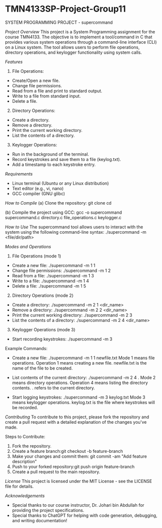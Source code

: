# TMN4133SP-Project-Group11
SYSTEM PROGRAMMING PROJECT - supercommand

*Project Overview*
This project is a System Programming assignment for the course TMN4133. The objective is to implement a tool/command in C that provides various system operations through a command-line interface (CLI) on a Linux system. The tool allows users to perform file operations, directory operations, and keylogger functionality using system calls.

*Features*
1. File Operations:
- Create/Open a new file.
- Change file permissions.
- Read from a file and print to standard output.
- Write to a file from standard input.
- Delete a file.
  
2. Directory Operations:
- Create a directory.
- Remove a directory.
- Print the current working directory.
- List the contents of a directory.

3. Keylogger Operations:
- Run in the background of the terminal.
- Record keystrokes and save them to a file (keylog.txt).
- Add a timestamp to each keystroke entry.

*Requirements*
- Linux terminal (Ubuntu or any Linux distribution)
- Text editor (e.g., vi, nano)
- GCC compiler (GNU glibc)

*How to Compile*
(a) Clone the repository: 
git clone <repository-url>
cd <repository-folder>

(b) Compile the project using GCC:
gcc -o supercommand supercommand.c directory.c file_operations.c keylogger.c

*How to Use*
The supercommand tool allows users to interact with the system using the following command-line syntax: ./supercommand -m <mode> <operation> <file/dir/path>

*Modes and Operations*
1. File Operations (mode 1)
- Create a new file: ./supercommand -m 1 1 <filename>
- Change file permissions: ./supercommand -m 1 2 <filename> <permissions>
- Read from a file: ./supercommand -m 1 3 <filename>
- Write to a file: ./supercommand -m 1 4 <filename>
- Delete a file: ./supercommand -m 1 5 <filename>

2. Directory Operations (mode 2)
- Create a directory: ./supercommand -m 2 1 <dir_name>
- Remove a directory: ./supercommand -m 2 2 <dir_name>
- Print the current working directory: ./supercommand -m 2 3
- List the contents of a directory: ./supercommand -m 2 4 <dir_name>

3. Keylogger Operations (mode 3)
- Start recording keystrokes: ./supercommand -m 3 <logfile>

Example Commands: 
- Create a new file: ./supercommand -m 1 1 newfile.txt
  Mode 1 means file operations.
  Operation 1 means creating a new file.
  newfile.txt is the name of the file to be created.
  
- List contents of the current directory: ./supercommand -m 2 4 .
  Mode 2 means directory operations.
  Operation 4 means listing the directory contents.
  . refers to the current directory.
  
- Start logging keystrokes: ./supercommand -m 3 keylog.txt
  Mode 3 means keylogger operations.
  keylog.txt is the file where keystrokes will be recorded.

*Contributing*
To contribute to this project, please fork the repository and create a pull request with a detailed explanation of the changes you've made.

Steps to Contribute:
1. Fork the repository.
2. Create a feature branch:git checkout -b feature-branch
3. Make your changes and commit them: git commit -am "Add feature description"
4. Push to your forked repository:git push origin feature-branch
5. Create a pull request to the main repository.

*License*
This project is licensed under the MIT License - see the LICENSE file for details.

*Acknowledgements*
- Special thanks to our course instructor, Dr. Johari bin Abdullah for providing the project specifications.
- Special thanks to ChatGPT for helping with code generation, debugging, and writing documentation!

 

